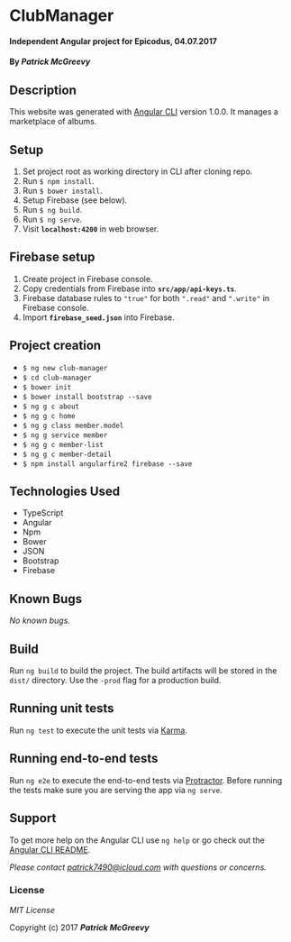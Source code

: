 # ClubManager

#### Independent Angular project for Epicodus, 04.07.2017

#### By _**Patrick McGreevy**_


## Description

This website was generated with [Angular CLI](https://github.com/angular/angular-cli) version 1.0.0.
It manages a marketplace of albums.

## Setup
1. Set project root as working directory in CLI after cloning repo.
2. Run `$ npm install`.
3. Run `$ bower install`.
4. Setup Firebase (see below).
5. Run `$ ng build`.
6. Run `$ ng serve`.
7. Visit **`localhost:4200`**  in web browser.


## Firebase setup

1. Create project in Firebase console.
2. Copy credentials from Firebase into **`src/app/api-keys.ts`**.
3. Firebase database rules to `"true"` for both `".read"` and `".write"` in Firebase console.
4. Import **`firebase_seed.json`** into Firebase.


## Project creation

* `$ ng new club-manager`
* `$ cd club-manager`
* `$ bower init`
* `$ bower install bootstrap --save`
* `$ ng g c about`
* `$ ng g c home`
* `$ ng g class member.model`
* `$ ng g service member`
* `$ ng g c member-list`
* `$ ng g c member-detail`
* `$ npm install angularfire2 firebase --save`


## Technologies Used

* TypeScript
* Angular
* Npm
* Bower
* JSON
* Bootstrap
* Firebase

## Known Bugs

_No known bugs._


## Build

Run `ng build` to build the project. The build artifacts will be stored in the `dist/` directory. Use the `-prod` flag for a production build.

## Running unit tests

Run `ng test` to execute the unit tests via [Karma](https://karma-runner.github.io).

## Running end-to-end tests

Run `ng e2e` to execute the end-to-end tests via [Protractor](http://www.protractortest.org/).
Before running the tests make sure you are serving the app via `ng serve`.


## Support

To get more help on the Angular CLI use `ng help` or go check out the [Angular CLI README](https://github.com/angular/angular-cli/blob/master/README.md).

_Please contact patrick7490@icloud.com with questions or concerns._


### License

*MIT License*

Copyright (c) 2017 _**Patrick McGreevy**_
